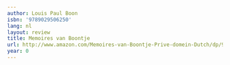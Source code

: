 ```yaml
---
author: Louis Paul Boon
isbn: '9789029506250'
lang: nl
layout: review
title: Memoires van Boontje
url: http://www.amazon.com/Memoires-van-Boontje-Prive-domein-Dutch/dp/9029506253?SubscriptionId=0VMG0VFGBMRWVRA58R02&tag=ldvd-20&linkCode=xm2&camp=2025&creative=165953&creativeASIN=9029506253
year: 0
---
```


